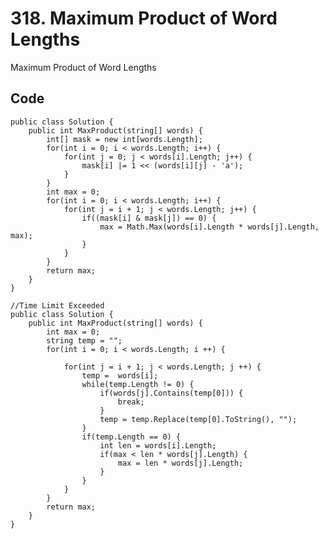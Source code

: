 # 318. Maximum Product of Word Lengths
Maximum Product of Word Lengths

## Code
    public class Solution {
        public int MaxProduct(string[] words) {
            int[] mask = new int[words.Length];
            for(int i = 0; i < words.Length; i++) {
                for(int j = 0; j < words[i].Length; j++) {
                    mask[i] |= 1 << (words[i][j] - 'a');
                }
            }
            int max = 0;
            for(int i = 0; i < words.Length; i++) {
                for(int j = i + 1; j < words.Length; j++) {
                    if((mask[i] & mask[j]) == 0) {
                        max = Math.Max(words[i].Length * words[j].Length, max);
                    }
                }
            }
            return max;
        }
    }

    //Time Limit Exceeded 
    public class Solution {
        public int MaxProduct(string[] words) {
            int max = 0;
            string temp = "";
            for(int i = 0; i < words.Length; i ++) {

                for(int j = i + 1; j < words.Length; j ++) {
                    temp =  words[i];
                    while(temp.Length != 0) {
                        if(words[j].Contains(temp[0])) {
                            break;
                        }
                        temp = temp.Replace(temp[0].ToString(), "");
                    }
                    if(temp.Length == 0) {
                        int len = words[i].Length;
                        if(max < len * words[j].Length) {
                            max = len * words[j].Length;
                        }
                    }
                }
            }
            return max;
        }
    }
